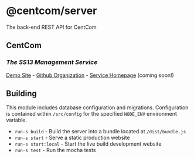 # @centcom/server

The back-end REST API for CentCom

## CentCom
### *The SS13 Management Service*

[Demo Site](http://centcom.ddmers.com) - [Github Organization](https://github.com/centcom-ss13) - [Service Homepage](https://centcom.services) (coming soon!)

## Building

This module includes database configuration and migrations.  Configuration is contained within `/src/config` for the specified `NODE_ENV` environment variable.

 - `run-s build` - Build the server into a bundle located at `/dist/bundle.js`
 - `run-s start` - Serve a static production website
 - `run-s start:local` - Start the live build development website
 - `run-s test` - Run the mocha tests
